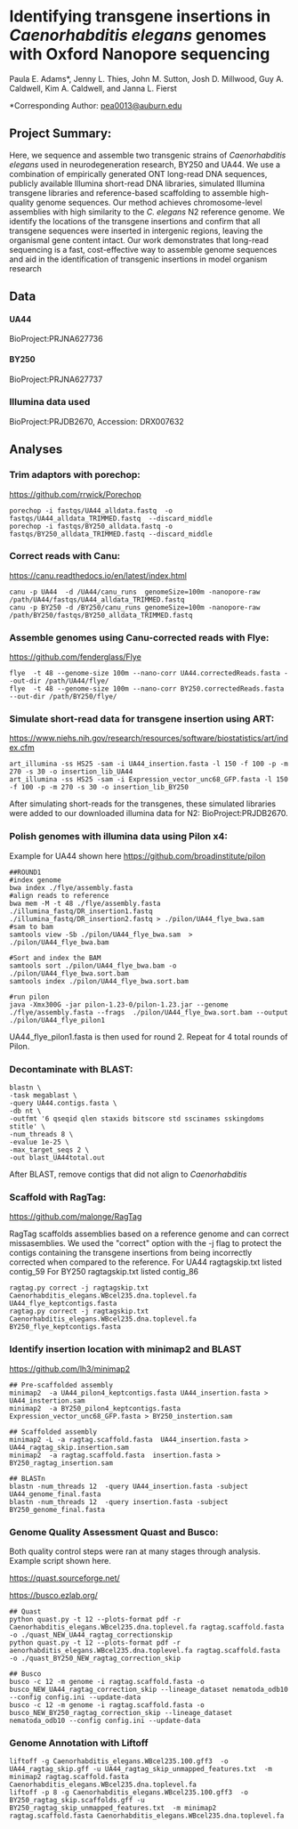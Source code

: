 # Identifying transgene insertions in *Caenorhabditis elegans* genomes with Oxford Nanopore sequencing

Paula E. Adams*, Jenny L. Thies, John M. Sutton, Josh D. Millwood, Guy A. Caldwell, Kim A. Caldwell, and Janna L. Fierst

 *Corresponding Author: pea0013@auburn.edu 


## Project Summary:
Here, we sequence and assemble two transgenic strains of *Caenorhabditis elegans* used in neurodegeneration research, BY250 and UA44. We use a combination of empirically generated ONT long-read DNA sequences, publicly available Illumina short-read DNA libraries, simulated Illumina transgene libraries and reference-based scaffolding to assemble high-quality genome sequences. Our method achieves chromosome-level assemblies with high similarity to the *C. elegans* N2 reference genome. We identify the locations of the transgene insertions and confirm that all transgene sequences were inserted in intergenic regions, leaving the organismal gene content intact. Our work demonstrates that long-read sequencing is a fast, cost-effective way to assemble genome sequences and aid in the identification of transgenic insertions in model organism research

## Data
#### UA44 
BioProject:PRJNA627736
#### BY250 
BioProject:PRJNA627737 
### Illumina data used
BioProject:PRJDB2670, Accession: DRX007632


## Analyses

### Trim adaptors with porechop: 
https://github.com/rrwick/Porechop
```{}
porechop -i fastqs/UA44_alldata.fastq  -o fastqs/UA44_alldata_TRIMMED.fastq  --discard_middle 
porechop -i fastqs/BY250_alldata.fastq -o fastqs/BY250_alldata_TRIMMED.fastq --discard_middle 
```

### Correct reads with Canu: 
https://canu.readthedocs.io/en/latest/index.html
```{}
canu -p UA44  -d /UA44/canu_runs  genomeSize=100m -nanopore-raw /path/UA44/fastqs/UA44_alldata_TRIMMED.fastq
canu -p BY250 -d /BY250/canu_runs genomeSize=100m -nanopore-raw /path/BY250/fastqs/BY250_alldata_TRIMMED.fastq
```

### Assemble genomes using Canu-corrected reads with Flye: 
https://github.com/fenderglass/Flye
```{}
flye  -t 48 --genome-size 100m --nano-corr UA44.correctedReads.fasta --out-dir /path/UA44/flye/
flye  -t 48 --genome-size 100m --nano-corr BY250.correctedReads.fasta --out-dir /path/BY250/flye/
```

### Simulate short-read data for transgene insertion using ART:
https://www.niehs.nih.gov/research/resources/software/biostatistics/art/index.cfm
```{}
art_illumina -ss HS25 -sam -i UA44_insertion.fasta -l 150 -f 100 -p -m 270 -s 30 -o insertion_lib_UA44
art_illumina -ss HS25 -sam -i Expression_vector_unc68_GFP.fasta -l 150 -f 100 -p -m 270 -s 30 -o insertion_lib_BY250
```
After simulating short-reads for the transgenes, these simulated libraries were added to our downloaded illumina data for N2: BioProject:PRJDB2670. 

### Polish genomes with illumina data using Pilon x4: 
Example for UA44 shown here
https://github.com/broadinstitute/pilon
```{}
##ROUND1
#index genome
bwa index ./flye/assembly.fasta
#align reads to reference    
bwa mem -M -t 48 ./flye/assembly.fasta ./illumina_fastq/DR_insertion1.fastq  ./illumina_fastq/DR_insertion2.fastq > ./pilon/UA44_flye_bwa.sam
#sam to bam
samtools view -Sb ./pilon/UA44_flye_bwa.sam  > ./pilon/UA44_flye_bwa.bam

#Sort and index the BAM
samtools sort ./pilon/UA44_flye_bwa.bam -o ./pilon/UA44_flye_bwa.sort.bam
samtools index ./pilon/UA44_flye_bwa.sort.bam

#run pilon
java -Xmx300G -jar pilon-1.23-0/pilon-1.23.jar --genome ./flye/assembly.fasta --frags  ./pilon/UA44_flye_bwa.sort.bam --output ./pilon/UA44_flye_pilon1
```
UA44_flye_pilon1.fasta is then used for round 2. Repeat for 4 total rounds of Pilon.


### Decontaminate with BLAST:
```{}
blastn \
-task megablast \
-query UA44.contigs.fasta \
-db nt \
-outfmt '6 qseqid qlen staxids bitscore std sscinames sskingdoms stitle' \
-num_threads 8 \
-evalue 1e-25 \
-max_target_seqs 2 \
-out blast_UA44total.out
```
After BLAST, remove contigs that did not align to *Caenorhabditis*

### Scaffold with RagTag: 
https://github.com/malonge/RagTag

RagTag scaffolds assemblies based on a reference genome and can correct missasemblies. We used the "correct" option with the -j flag to protect the contigs containing the transgene insertions from being incorrectly corrected when compared to the reference. 
For UA44 ragtagskip.txt listed contig_59
For BY250 ragtagskip.txt listed contig_86
```{}
ragtag.py correct -j ragtagskip.txt Caenorhabditis_elegans.WBcel235.dna.toplevel.fa  UA44_flye_keptcontigs.fasta 
ragtag.py correct -j ragtagskip.txt Caenorhabditis_elegans.WBcel235.dna.toplevel.fa  BY250_flye_keptcontigs.fasta 
```

### Identify insertion location with minimap2 and BLAST
https://github.com/lh3/minimap2
```{}
## Pre-scaffolded assembly
minimap2  -a UA44_pilon4_keptcontigs.fasta UA44_insertion.fasta > UA44_instertion.sam 
minimap2  -a BY250_pilon4_keptcontigs.fasta Expression_vector_unc68_GFP.fasta > BY250_instertion.sam 

## Scaffolded assembly
minimap2 -L -a ragtag.scaffold.fasta  UA44_insertion.fasta > UA44_ragtag_skip.insertion.sam 
minimap2  -a ragtag.scaffold.fasta  insertion.fasta > BY250_ragtag_insertion.sam

## BLASTn
blastn -num_threads 12  -query UA44_insertion.fasta -subject UA44_genome_final.fasta
blastn -num_threads 12  -query insertion.fasta -subject BY250_genome_final.fasta
```

### Genome Quality Assessment Quast and Busco:
Both quality control steps were ran at many stages through analysis. Example script shown here. 

https://quast.sourceforge.net/

https://busco.ezlab.org/

```{}
## Quast
python quast.py -t 12 --plots-format pdf -r Caenorhabditis_elegans.WBcel235.dna.toplevel.fa ragtag.scaffold.fasta -o ./quast_NEW_UA44_ragtag_correctionskip
python quast.py -t 12 --plots-format pdf -r aenorhabditis_elegans.WBcel235.dna.toplevel.fa ragtag.scaffold.fasta   -o ./quast_BY250_NEW_ragtag_correction_skip

## Busco
busco -c 12 -m genome -i ragtag.scaffold.fasta -o busco_NEW_UA44_ragtag_correction_skip --lineage_dataset nematoda_odb10 --config config.ini --update-data
busco -c 12 -m genome -i ragtag.scaffold.fasta -o busco_NEW_BY250_ragtag_correction_skip --lineage_dataset nematoda_odb10 --config config.ini --update-data
```

### Genome Annotation with Liftoff
```{}
liftoff -g Caenorhabditis_elegans.WBcel235.100.gff3  -o UA44_ragtag_skip.gff -u UA44_ragtag_skip_unmapped_features.txt  -m minimap2 ragtag.scaffold.fasta  Caenorhabditis_elegans.WBcel235.dna.toplevel.fa
liftoff -p 8 -g Caenorhabditis_elegans.WBcel235.100.gff3  -o BY250_ragtag_skip.scaffolds.gff -u BY250_ragtag_skip_unmapped_features.txt  -m minimap2 ragtag.scaffold.fasta Caenorhabditis_elegans.WBcel235.dna.toplevel.fa
```
